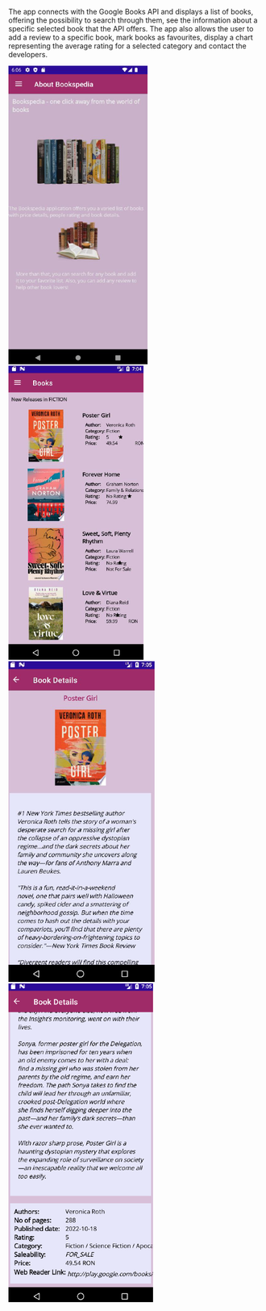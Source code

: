 The app connects with the Google Books API and displays a list of books, offering the possibility to search through them, see the information about a specific selected book that the API offers. The app also allows the user to add a review to a specific book, mark books as favourites, display a chart representing the average rating for a selected category and contact the developers.

![About](about.png)
![Books](books.png) ![Book details](details1.png) ![](details2.png)
